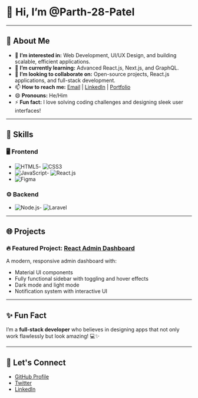 # 👋 Hi, I’m @Parth-28-Patel

---

## 🚀 About Me
- 👀 **I’m interested in:** Web Development, UI/UX Design, and building scalable, efficient applications.
- 🌱 **I’m currently learning:** Advanced React.js, Next.js, and GraphQL.
- 💞️ **I’m looking to collaborate on:** Open-source projects, React.js applications, and full-stack development.
- 📫 **How to reach me:** [Email](mailto:parthpatel4906@.com) | [LinkedIn](https://www.linkedin.com/in/parthpatel112354235/) | [Portfolio](https://your-portfolio-link.com)
- 😄 **Pronouns:** He/Him
- ⚡ **Fun fact:** I love solving coding challenges and designing sleek user interfaces!

---

## 🌟 Skills

### 🖥️ Frontend
- ![HTML5](https://img.shields.io/badge/-HTML5-E34F26?logo=html5&logoColor=white)- ![CSS3](https://img.shields.io/badge/-CSS3-1572B6?logo=css3&logoColor=white)
- ![JavaScript](https://img.shields.io/badge/-JavaScript-F7DF1E?logo=javascript&logoColor=black)- ![React.js](https://img.shields.io/badge/-React.js-61DAFB?logo=react&logoColor=black)
- ![Figma](https://img.shields.io/badge/-Figma-F24E1E?logo=figma&logoColor=white)

### ⚙️ Backend
- ![Node.js](https://img.shields.io/badge/-Node.js-339933?logo=node.js&logoColor=white)- ![Laravel](https://img.shields.io/badge/-Laravel-FF2D20?logo=laravel&logoColor=white)

---

## 🌐 Projects
### 🔥 Featured Project: [React Admin Dashboard](https://react-admin-material-ui.vercel.app/)
A modern, responsive admin dashboard with:
- Material UI components
- Fully functional sidebar with toggling and hover effects
- Dark mode and light mode
- Notification system with interactive UI

---

## ✨ Fun Fact
I’m a **full-stack developer** who believes in designing apps that not only work flawlessly but look amazing! 💻✨

---

## 💬 Let's Connect
- [GitHub Profile](https://github.com/Parth-28-Patel)
- [Twitter](https://twitter.com/yourhandle)
- [LinkedIn](https://www.linkedin.com/in/parthpatel112354235/)
